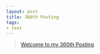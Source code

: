 ```yaml
---
layout: post
title: 360th Posting
tags: 
- text
---
```


> [Welcome to my 360th Posting](https://janghan-kor.tistory.com/1423)
